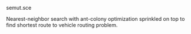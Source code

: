 semut.sce

Nearest-neighbor search with ant-colony optimization sprinkled on top to find shortest route to vehicle routing problem.

